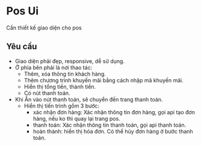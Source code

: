 # Pos Ui

Cần thiết kế giao diện cho pos

## Yêu cầu

- Giao diện phải đẹp, responsive, dễ sử dụng.
- Ở phía bên phải là nơi thao tác:
  - Thêm, xóa thông tin khách hàng.
  - Thêm chương trình khuyến mãi bằng cách nhập mã khuyến mãi.
  - Hiển thị tổng tiền, thành tiền.
  - Có nút thanh toán.
- Khi Ấn vào nút thanh toán, sẽ chuyển đến trang thanh toán.
  - Hiển thị tiến trình gồm 3 bước:
    - xác nhận đơn hàng: Xác nhận thông tin đơn hàng, gọi api tạo đơn hàng, nếu ko thì quay lại trang pos.
    - thanh toán: Xác nhận thông tin thanh toán, gọi api thanh toán.
    - hoàn thành: hiển thị hóa đơn.
    Có thể hủy đơn hàng ở bước thanh toán.
